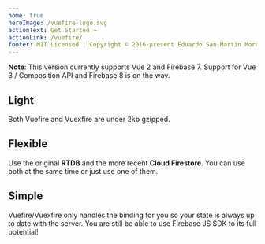 ```yaml
---
home: true
heroImage: /vuefire-logo.svg
actionText: Get Started →
actionLink: /vuefire/
footer: MIT Licensed | Copyright © 2016-present Eduardo San Martin Morote
---
```


**Note**: This version currently supports Vue 2 and Firebase 7. Support for Vue 3 / Composition API and Firebase 8 is on the way.

<div class="features">
  <div class="feature">
    <h2>Light</h2>
    <p>Both Vuefire and Vuexfire are under 2kb gzipped.</p>
  </div>
  <div class="feature">
    <h2>Flexible</h2>
    <p>Use the original <strong>RTDB</strong> and the more recent <strong>Cloud Firestore</strong>. You can use both at the same time or just use one of them.</p>
  </div>
  <div class="feature">
    <h2>Simple</h2>
    <p>Vuefire/Vuexfire only handles the binding for you so your state is always up to date with the server. You are still be able to use Firebase JS SDK to its full potential!</p>
  </div>
</div>

<!-- TODO: Example here -->

